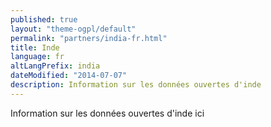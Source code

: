 ```yaml
---
published: true
layout: "theme-ogpl/default"
permalink: "partners/india-fr.html"
title: Inde
language: fr
altLangPrefix: india
dateModified: "2014-07-07"
description: Information sur les données ouvertes d'inde
---
```


Information sur les données ouvertes d'inde ici
